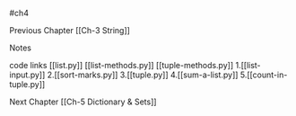 #ch4

Previous Chapter
[[Ch-3 String]]


Notes


code links
[[list.py]]
[[list-methods.py]]
[[tuple-methods.py]]
1.[[list-input.py]]
2.[[sort-marks.py]]
3.[[tuple.py]]
4.[[sum-a-list.py]]
5.[[count-in-tuple.py]]



Next Chapter
[[Ch-5 Dictionary & Sets]]

